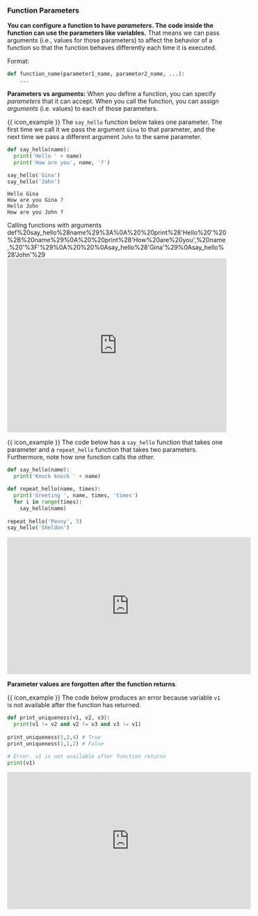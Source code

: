 ### Function Parameters

**You can configure a function to have _parameters_. The code inside the function can use the parameters like variables.** That means we can pass arguments (i.e., values for those parameters) to affect the behavior of a function so that the function behaves differently each time it is executed.

Format:
```python
def function_name(parameter1_name, parameter2_name, ...):
    ...
```

****Parameters vs arguments:**** When you define a function, you can specify _parameters_ that it can accept. When you call the function, you can assign _arguments_ (i.e. values) to each of those parameters.

<tip-box> 

{{ icon_example }} The `say_hello` function below takes one parameter. The first time we call it we pass the argument `Gina` to that parameter, and the next time we pass a different argument `John` to the same parameter.

<include src="inputOutput.md" boilerplate>
<span id="input">

```python
def say_hello(name):
  print('Hello ' + name)
  print('How are you', name, '?')

say_hello('Gina')
say_hello('John')
```
</span>
<span id="output">

```
Hello Gina
How are you Gina ?
Hello John
How are you John ?

```
<include src="visualize.md" boilerplate >
  <span id="title">Calling functions with arguments</span>
  <span id="code">def%20say_hello%28name%29%3A%0A%20%20print%28'Hello%20'%20%2B%20name%29%0A%20%20print%28'How%20are%20you',%20name,%20'%3F'%29%0A%20%20%0Asay_hello%28'Gina'%29%0Asay_hello%28'John'%29</span>
</include>
</span>
</include>

<panel type="seamless" header="%%{{ icon_try }} Try your own%%">

<iframe height="400px" width="100%" src="https://repl.it/@pythonbasics/hello-name?lite=true" scrolling="no" frameborder="no" allowtransparency="true" allowfullscreen="true" sandbox="allow-forms allow-pointer-lock allow-popups allow-same-origin allow-scripts allow-modals"></iframe>

</panel><p/>

{{ icon_example }} The code below has a `say_hello` function that takes one parameter and a `repeat_hello` function that takes two parameters. Furthermore, note how one function calls the other.

```python
def say_hello(name):
  print('Knock knock ' + name)

def repeat_hello(name, times):
  print('Greeting ', name, times, 'times')
  for i in range(times):
    say_hello(name)
  
repeat_hello('Penny', 3)
say_hello('Sheldon')
```
<include src="tryYourOwn.md" boilerplate var-program="hello-given-times" />

<panel type="seamless" header="%%:laughing: See the human version of the above code%%" minimized>
<iframe width="560" height="315" src="https://www.youtube.com/embed/jrzUsHNGZHc?rel=0&showinfo=0&start=0&end=15&version=3" frameborder="0" allowfullscreen></iframe>

</panel><p/>

</tip-box>

**Parameter values are forgotten after the function returns**.

<tip-box> 

{{ icon_example }} The code below produces an error because variable `v1` is not available after the function has returned.

```python
def print_uniqueness(v1, v2, v3):
  print(v1 != v2 and v2 != v3 and v3 != v1)
  
print_uniqueness(1,2,4) # True
print_uniqueness(1,1,2) # False

# Error. v1 is not available after function returns
print(v1) 
```

</tip-box>

<panel type="seamless" header="%%{{ icon_video }} Function parameters%%">
<iframe width="560" height="315" src="https://www.youtube.com/embed/WB4hJJkfhLU?rel=0&showinfo=0&start=199&end=315&version=3" frameborder="0" allowfullscreen></iframe>

</panel><p/>

<include src="exercisePanel.md" boilerplate var-title="Grader `print_score` function" var-file="e-grader-printScoreFunction.md" />